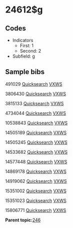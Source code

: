 # 24612$g

## Codes

-   Indicators
    -   First: 1
    -   Second: 2
-   Subfield: g

## Sample bibs

491029 [Quicksearch](https://search.library.yale.edu/catalog/491029) [VXWS](http://prodorbis.library.yale.edu:7014/vxws/GetHoldingsService?bibId=491029)

3806430 [Quicksearch](https://search.library.yale.edu/catalog/3806430) [VXWS](http://prodorbis.library.yale.edu:7014/vxws/GetHoldingsService?bibId=3806430)

3815133 [Quicksearch](https://search.library.yale.edu/catalog/3815133) [VXWS](http://prodorbis.library.yale.edu:7014/vxws/GetHoldingsService?bibId=3815133)

4734044 [Quicksearch](https://search.library.yale.edu/catalog/4734044) [VXWS](http://prodorbis.library.yale.edu:7014/vxws/GetHoldingsService?bibId=4734044)

10538843 [Quicksearch](https://search.library.yale.edu/catalog/10538843) [VXWS](http://prodorbis.library.yale.edu:7014/vxws/GetHoldingsService?bibId=10538843)

14505189 [Quicksearch](https://search.library.yale.edu/catalog/14505189) [VXWS](http://prodorbis.library.yale.edu:7014/vxws/GetHoldingsService?bibId=14505189)

14505245 [Quicksearch](https://search.library.yale.edu/catalog/14505245) [VXWS](http://prodorbis.library.yale.edu:7014/vxws/GetHoldingsService?bibId=14505245)

14533682 [Quicksearch](https://search.library.yale.edu/catalog/14533682) [VXWS](http://prodorbis.library.yale.edu:7014/vxws/GetHoldingsService?bibId=14533682)

14577448 [Quicksearch](https://search.library.yale.edu/catalog/14577448) [VXWS](http://prodorbis.library.yale.edu:7014/vxws/GetHoldingsService?bibId=14577448)

14869178 [Quicksearch](https://search.library.yale.edu/catalog/14869178) [VXWS](http://prodorbis.library.yale.edu:7014/vxws/GetHoldingsService?bibId=14869178)

14919062 [Quicksearch](https://search.library.yale.edu/catalog/14919062) [VXWS](http://prodorbis.library.yale.edu:7014/vxws/GetHoldingsService?bibId=14919062)

15351002 [Quicksearch](https://search.library.yale.edu/catalog/15351002) [VXWS](http://prodorbis.library.yale.edu:7014/vxws/GetHoldingsService?bibId=15351002)

15351023 [Quicksearch](https://search.library.yale.edu/catalog/15351023) [VXWS](http://prodorbis.library.yale.edu:7014/vxws/GetHoldingsService?bibId=15351023)

15806771 [Quicksearch](https://search.library.yale.edu/catalog/15806771) [VXWS](http://prodorbis.library.yale.edu:7014/vxws/GetHoldingsService?bibId=15806771)

**Parent topic:**[246](../../tags/246/246.md)

